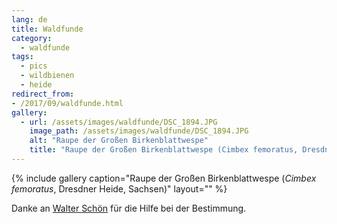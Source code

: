 ```yaml
---
lang: de
title: Waldfunde
category:
  - waldfunde
tags:
  - pics
  - wildbienen
  - heide
redirect_from:
- /2017/09/waldfunde.html
gallery:
  - url: /assets/images/waldfunde/DSC_1894.JPG
    image_path: /assets/images/waldfunde/DSC_1894.JPG
    alt: "Raupe der Großen Birkenblattwespe"
    title: "Raupe der Großen Birkenblattwespe (Cimbex femoratus, Dresdner Heide, Sachsen)"
---
```


{% include gallery caption="Raupe der Großen Birkenblattwespe (*Cimbex femoratus*, Dresdner Heide, Sachsen)" layout="" %}

Danke an [Walter Schön] für die Hilfe bei der Bestimmung.

[Walter Schön]: http://www.schmetterling-raupe.de/ "Schmetterling - Raupe : Portal für Schmetterlinge und Raupen"

<!-- vim: set tw=79 ts=2 sw=2 ai si et: -->
